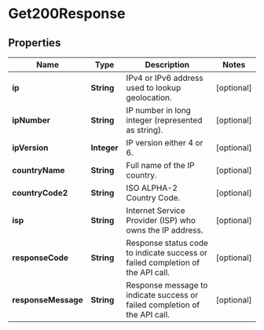

# Get200Response

## Properties

Name | Type | Description | Notes
------------ | ------------- | ------------- | -------------
**ip** | **String** | IPv4 or IPv6 address used to lookup geolocation. |  [optional]
**ipNumber** | **String** | IP number in long integer (represented as string). |  [optional]
**ipVersion** | **Integer** | IP version either 4 or 6. |  [optional]
**countryName** | **String** | Full name of the IP country. |  [optional]
**countryCode2** | **String** | ISO ALPHA-2 Country Code. |  [optional]
**isp** | **String** | Internet Service Provider (ISP) who owns the IP address. |  [optional]
**responseCode** | **String** | Response status code to indicate success or failed completion of the API call. |  [optional]
**responseMessage** | **String** | Response message to indicate success or failed completion of the API call. |  [optional]




